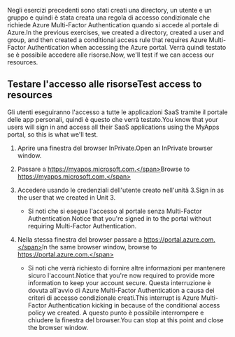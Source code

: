 <span data-ttu-id="711f6-101">Negli esercizi precedenti sono stati creati una directory, un utente e un gruppo e quindi è stata creata una regola di accesso condizionale che richiede Azure Multi-Factor Authentication quando si accede al portale di Azure.</span><span class="sxs-lookup"><span data-stu-id="711f6-101">In the previous exercises, we created a directory, created a user and group, and then created a conditional access rule that requires Azure Multi-Factor Authentication when accessing the Azure portal.</span></span> <span data-ttu-id="711f6-102">Verrà quindi testato se è possibile accedere alle risorse.</span><span class="sxs-lookup"><span data-stu-id="711f6-102">Now, we'll test if we can access our resources.</span></span>

## <a name="test-access-to-resources"></a><span data-ttu-id="711f6-103">Testare l'accesso alle risorse</span><span class="sxs-lookup"><span data-stu-id="711f6-103">Test access to resources</span></span>

<span data-ttu-id="711f6-104">Gli utenti eseguiranno l'accesso a tutte le applicazioni SaaS tramite il portale delle app personali, quindi è questo che verrà testato.</span><span class="sxs-lookup"><span data-stu-id="711f6-104">You know that your users will sign in and access all their SaaS applications using the MyApps portal, so this is what we'll test.</span></span>

1. <span data-ttu-id="711f6-105">Aprire una finestra del browser InPrivate.</span><span class="sxs-lookup"><span data-stu-id="711f6-105">Open an InPrivate browser window.</span></span>

1. <span data-ttu-id="711f6-106">Passare a https://myapps.microsoft.com.</span><span class="sxs-lookup"><span data-stu-id="711f6-106">Browse to https://myapps.microsoft.com.</span></span>

1. <span data-ttu-id="711f6-107">Accedere usando le credenziali dell'utente creato nell'unità 3.</span><span class="sxs-lookup"><span data-stu-id="711f6-107">Sign in as the user that we created in Unit 3.</span></span>

   * <span data-ttu-id="711f6-108">Si noti che si esegue l'accesso al portale senza Multi-Factor Authentication.</span><span class="sxs-lookup"><span data-stu-id="711f6-108">Notice that you're signed in to the portal without requiring Multi-Factor Authentication.</span></span>

1. <span data-ttu-id="711f6-109">Nella stessa finestra del browser passare a https://portal.azure.com.</span><span class="sxs-lookup"><span data-stu-id="711f6-109">In the same browser window, browse to https://portal.azure.com.</span></span>

   * <span data-ttu-id="711f6-110">Si noti che verrà richiesto di fornire altre informazioni per mantenere sicuro l'account.</span><span class="sxs-lookup"><span data-stu-id="711f6-110">Notice that you're now required to provide more information to keep your account secure.</span></span> <span data-ttu-id="711f6-111">Questa interruzione è dovuta all'avvio di Azure Multi-Factor Authentication a causa dei criteri di accesso condizionale creati.</span><span class="sxs-lookup"><span data-stu-id="711f6-111">This interrupt is Azure Multi-Factor Authentication kicking in because of the conditional access policy we created.</span></span> <span data-ttu-id="711f6-112">A questo punto è possibile interrompere e chiudere la finestra del browser.</span><span class="sxs-lookup"><span data-stu-id="711f6-112">You can stop at this point and close the browser window.</span></span>
